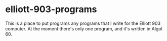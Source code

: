 # elliott-903-programs

This is a place to put programs any programs that I write for the Elliott 903
computer. At the moment there's only one program, and it's written in Algol 60.

